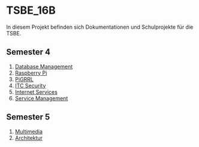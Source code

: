 # TSBE_16B

In diesem Projekt befinden sich Dokumentationen und Schulprojekte für die TSBE.

## Semester 4
1) [Database Management](semester_4/database_management/readme.md)
2) [Raspberry Pi](semester_4/raspi/readme.md)
3) [PiGRRL](semester_4/pigrrl/readme.md)
4) [ITC Security](semester_4/itc-sicherheit/readme.md)
5) [Internet Services](semester_4/internet_services/readme.md)
6) [Service Management](semester_4/servicemanagement/readme.md)

## Semester 5
1) [Multimedia](semester_5/multimedia/readme.md)
2) [Architektur](semester_5/architektur/readme.md)
